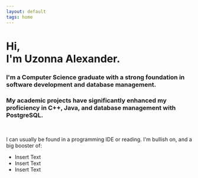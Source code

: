 ```yaml
---
layout: default
tags: home
---
```


# Hi, <br/> I'm Uzonna Alexander.

### I'm a Computer Science graduate with a strong foundation in software development and database management.

### My academic projects have significantly enhanced my proficiency in C++, Java, and database management with PostgreSQL.

<br>

I can usually be found in a programming IDE or reading.
I'm bullish on, and a big booster of:

- Insert Text
- Insert Text
- Insert Text

<br>


